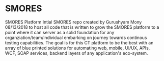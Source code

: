 # SMORES
SMORES Platform
Intial SMORES repo created by Gurushyam Mony 08/13/2018 to host all code that is written to grow the SMORES platform to a point where it can server as a solid foundation for any organziation/team/individual embarking on journey towards continous testing capabilities. 
The goal is for this CT platform to be the best with an array of blue printed solutions for automating web, mobile, UI/UX, APIs, WCF, SOAP services, backend layers of any application's eco-system. 
